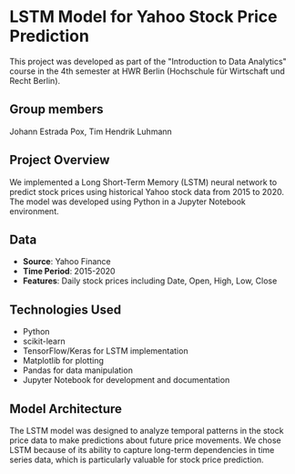 # LSTM Model for Yahoo Stock Price Prediction

This project was developed as part of the "Introduction to Data Analytics" course in the 4th semester at HWR Berlin (Hochschule für Wirtschaft und Recht Berlin).


## Group members

Johann Estrada Pox, Tim Hendrik Luhmann

## Project Overview

We implemented a Long Short-Term Memory (LSTM) neural network to predict stock prices using historical Yahoo stock data from 2015 to 2020. The model was developed using Python in a Jupyter Notebook environment.

## Data

- **Source**: Yahoo Finance
- **Time Period**: 2015-2020
- **Features**: Daily stock prices including Date, Open, High, Low, Close

## Technologies Used

- Python
- scikit-learn
- TensorFlow/Keras for LSTM implementation
- Matplotlib for plotting
- Pandas for data manipulation
- Jupyter Notebook for development and documentation

## Model Architecture

The LSTM model was designed to analyze temporal patterns in the stock price data to make predictions about future price movements. We chose LSTM because of its ability to capture long-term dependencies in time series data, which is particularly valuable for stock price prediction.
